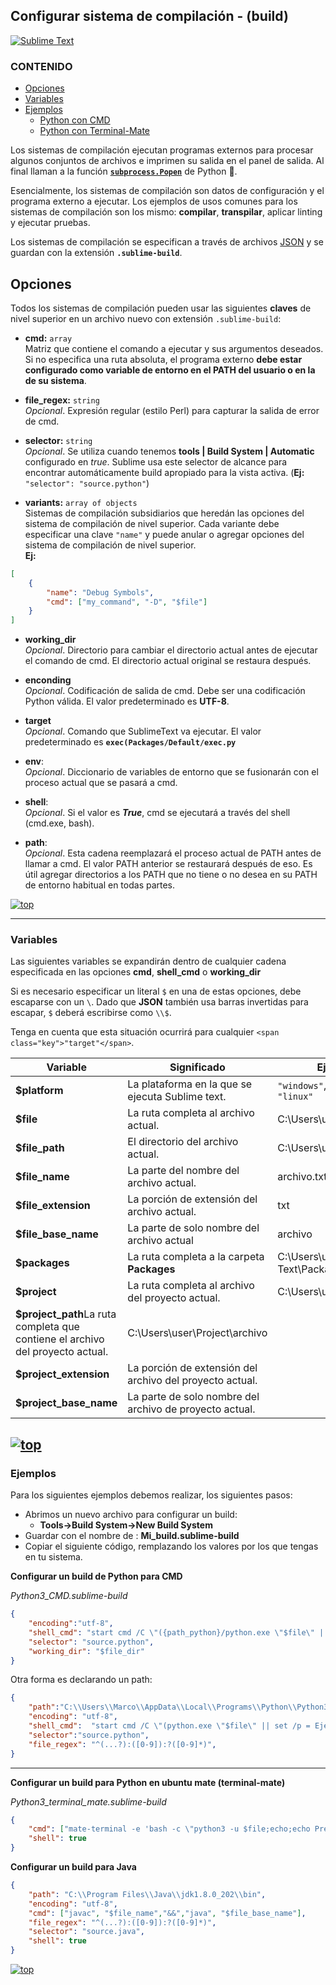 [comment]: <> (Author: Marco Contreras Herrera)
[comment]: <> (Email: enidev911@gmail.com)


## Configurar sistema de compilación - (build)

[![Sublime Text](https://badges.aleen42.com/src/sublime_text.svg)](../../index.md)

<a name="top"></a>

### CONTENIDO

- [Opciones](#opciones-comunes)
- [Variables](#variables)
- [Ejemplos](#ejemplos)
    + [Python con CMD](#cmd-python)
    + [Python con Terminal-Mate](#mate-python)

Los sistemas de compilación ejecutan programas externos para procesar algunos conjuntos de archivos e imprimen su salida en el panel de salida. Al final llaman a la función [**`subprocess.Popen`**](https://docs.python.org/3/library/subprocess.html#subprocess.Popen) de Python :snake:.  

Esencialmente, los sistemas de compilación son datos de configuración y el programa externo a ejecutar. Los ejemplos de usos comunes para los sistemas de compilación son los mismo: **compilar**, **transpilar**, aplicar linting y ejecutar pruebas.  

Los sistemas de compilación se especifican a través de archivos [JSON](https://es.wikipedia.org/wiki/JSON) y se guardan con la extensión **`.sublime-build`**.


<a name="opciones-comunes"></a>
## Opciones

Todos los sistemas de compilación pueden usar las siguientes **claves** de nivel superior en un archivo nuevo con extensión `.sublime-build`:

- **cmd:** `array`  
Matriz que contiene el comando a ejecutar y sus argumentos deseados. Si no especifica una ruta absoluta, el programa externo **debe estar configurado como variable de entorno en el PATH del usuario o en la de su sistema**.

- **file_regex:** `string`  
*Opcional*. Expresión regular (estilo Perl) para capturar la salida de error de cmd. 

- **selector:** `string`   
*Opcional*. Se utiliza cuando tenemos **tools | Build System | Automatic** configurado en *true*. Sublime usa este selector de alcance para encontrar automáticamente build apropiado para la vista activa. (**Ej:** `"selector": "source.python"`)  

- **variants:** `array of objects`  
Sistemas de compilación subsidiarios que heredán las opciones del sistema de compilación de nivel superior. Cada variante debe especificar una clave `"name"` y puede anular o agregar opciones del sistema de compilación de nivel superior.  
**Ej:**
```json
[
    {
        "name": "Debug Symbols",
        "cmd": ["my_command", "-D", "$file"]
    }
]
```


- **working_dir**  
*Opcional*. Directorio para cambiar el directorio actual antes de ejecutar el comando de cmd. El directorio actual original se restaura después.  

- **enconding**  
*Opcional*. Codificación de salida de cmd. Debe ser una codificación Python válida. El valor predeterminado es **UTF-8**.  

- **target**  
*Opcional*. Comando que SublimeText va ejecutar. El valor predeterminado es **`exec(Packages/Default/exec.py`**

- **env**:  
*Opcional*. Diccionario de variables de entorno que se fusionarán con el proceso actual que se pasará a cmd.  

- **shell**:  
*Opcional*. Si el valor es ***True***, cmd se ejecutará a través del shell (cmd.exe, bash).

- **path**:  
*Opcional*. Esta cadena reemplazará el proceso actual de PATH antes de llamar a cmd. El valor PATH anterior se restaurará después de eso. Es útil agregar directorios a los PATH que no tiene o no desea en su PATH de entorno habitual en todas partes.

[![top](https://img.shields.io/badge/regresar%20a%20contenido-%E2%86%A9-%232B344C?style=for-the-badge)](#top)

---

### <a name="variables"></a>Variables

Las siguientes variables se expandirán dentro de cualquier cadena especificada en las opciones **cmd**, **shell_cmd** o **working_dir**

Si es necesario especificar un literal `$` en una de estas opciones, debe escaparse con un `\`. Dado que **JSON** también usa barras invertidas para escapar, `$` deberá escribirse como `\\$`.  

Tenga en cuenta que esta situación ocurrirá para cualquier `<span class="key">"target"</span>`.



|Variable|Significado|Ejemplo|
|--------|-----------|-----|
|**$platform**|La plataforma en la que se ejecuta Sublime text.|`"windows"`, `"osx"`, `"linux"`|
|**$file**|La ruta completa al archivo actual.|C:\\Users\\user\\archivo.txt|
|**$file_path**|El directorio del archivo actual.|C:\\Users\\user|
|**$file_name**|La parte del nombre del archivo actual.|archivo.txt|
|**$file_extension**|La porción de extensión del archivo actual.|txt|
|**$file_base_name**|La parte de solo nombre del archivo actual|archivo|
|**$packages**|La ruta completa a la carpeta **Packages**|C:\\Users\\user\\Sublime Text\\Packages|
|**$project**|La ruta completa al archivo del proyecto actual.|C:\\Users\\user\\Project|
|**$project_path**La ruta completa que contiene el archivo del proyecto actual.|C:\\Users\\user\\Project\\archivo|
|**$project_extension**|La porción de extensión del archivo del proyecto actual.||
|**$project_base_name**|La parte de solo nombre del archivo de proyecto actual.||

[![top](https://img.shields.io/badge/regresar%20a%20contenido-%E2%86%A9-%232B344C?style=for-the-badge)](#top)
---

### <a name="ejemplos"></a>Ejemplos


Para los siguientes ejemplos debemos realizar, los siguientes pasos:

- Abrimos un nuevo archivo para configurar un build:
    + **Tools-\>Build System-\>New Build System**
- Guardar con el nombre de : **Mi_build.sublime-build**
- Copiar el siguiente código, remplazando los valores por los que tengas en tu sistema.

<a name="cmd-python"></a>**Configurar un build de Python para CMD**

*Python3_CMD.sublime-build*
```json
{
    "encoding":"utf-8",
    "shell_cmd": "start cmd /C \"({path_python}/python.exe \"$file\" || set /p = Ejecución fallida. Presiona Enter para salir...) && set /p = Ejecución exitosa. Presiona Enter para salir...\"",
    "selector": "source.python",
    "working_dir": "$file_dir"
}
```
Otra forma es declarando un path:  

```json
{
    "path":"C:\\Users\\Marco\\AppData\\Local\\Programs\\Python\\Python310",
    "encoding": "utf-8",
    "shell_cmd":  "start cmd /C \"(python.exe \"$file\" || set /p = Ejecución fallida. Presiona Enter para salir...) && set /p = Ejecución exitosa. Presiona Enter para salir...\"",
    "selector":"source.python",
    "file_regex": "^(...?):([0-9]):?([0-9]*)",
}
```

---

<a name="mate-python"></a>**Configurar un build para Python en ubuntu mate (terminal-mate)**


*Python3_terminal_mate.sublime-build*
```json
{
    "cmd": ["mate-terminal -e 'bash -c \"python3 -u $file;echo;echo Press ENTER to exit; read line\"'"],
    "shell": true
}
```

<a name="java"></a>**Configurar un build para Java**


```json
{
    "path": "C:\\Program Files\\Java\\jdk1.8.0_202\\bin",
    "encoding": "utf-8",
    "cmd": ["javac", "$file_name","&&","java", "$file_base_name"],
    "file_regex": "^(...?):([0-9]):?([0-9]*)",
    "selector": "source.java",
    "shell": true
}
```

[![top](https://img.shields.io/badge/regresar%20a%20contenido-%E2%86%A9-%232B344C?style=for-the-badge)](#top)